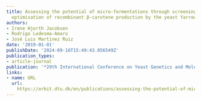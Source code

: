 ```yaml
---
title: Assessing the potential of micro-fermentations through screening and media
  optimisation of recombinant β-carotene production by the yeast Yarrowia lipolytica.
authors:
- Irene Hjorth Jacobsen
- Rodrigo Ledesma-Amaro
- José Luis Martinez Ruiz
date: '2019-01-01'
publishDate: '2024-09-16T15:49:43.056549Z'
publication_types:
- article-journal
publication: '*29th International Conference on Yeast Genetics and Molecular Biology*'
links:
- name: URL
  url: 
    https://orbit.dtu.dk/en/publications/assessing-the-potential-of-micro-fermentations-through-screening-
---
```

